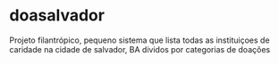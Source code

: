 # doasalvador
Projeto filantrópico, pequeno sistema que lista todas as instituiçoes de caridade na cidade de salvador, BA dividos por categorias de doações
